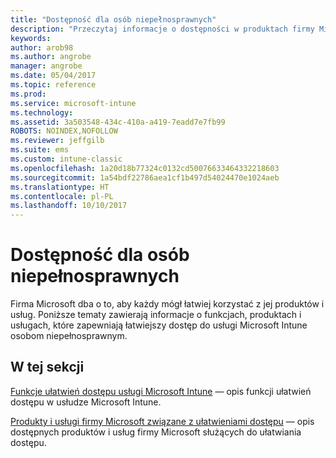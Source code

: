 ```yaml
---
title: "Dostępność dla osób niepełnosprawnych"
description: "Przeczytaj informacje o dostępności w produktach firmy Microsoft."
keywords: 
author: arob98
ms.author: angrobe
manager: angrobe
ms.date: 05/04/2017
ms.topic: reference
ms.prod: 
ms.service: microsoft-intune
ms.technology: 
ms.assetid: 3a503548-434c-410a-a419-7eadd7e7fb99
ROBOTS: NOINDEX,NOFOLLOW
ms.reviewer: jeffgilb
ms.suite: ems
ms.custom: intune-classic
ms.openlocfilehash: 1a20d18b77324c0132cd50076633464332218603
ms.sourcegitcommit: 1a54bdf22786aea1cf1b497d54024470e1024aeb
ms.translationtype: HT
ms.contentlocale: pl-PL
ms.lasthandoff: 10/10/2017
---
```

# <a name="accessibility-for-people-with-disabilities"></a>Dostępność dla osób niepełnosprawnych
Firma Microsoft dba o to, aby każdy mógł łatwiej korzystać z jej produktów i usług. Poniższe tematy zawierają informacje o funkcjach, produktach i usługach, które zapewniają łatwiejszy dostęp do usługi Microsoft Intune osobom niepełnosprawnym.

## <a name="in-this-section"></a>W tej sekcji
[Funkcje ułatwień dostępu usługi Microsoft Intune](accessibility-features-of-microsoft-intune.md) — opis funkcji ułatwień dostępu w usłudze Microsoft Intune.

[Produkty i usługi firmy Microsoft związane z ułatwieniami dostępu](accessibility-products-and-services-from-microsoft.md) — opis dostępnych produktów i usług firmy Microsoft służących do ułatwiania dostępu.
